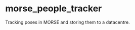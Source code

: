 morse_people_tracker
====================

Tracking poses in MORSE and storing them to a datacentre.
